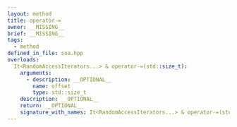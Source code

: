 ```yaml
---
layout: method
title: operator-=
owner: __MISSING__
brief: __MISSING__
tags:
  - method
defined_in_file: soa.hpp
overloads:
  It<RandomAccessIterators...> & operator-=(std::size_t):
    arguments:
      - description: __OPTIONAL__
        name: offset
        type: std::size_t
    description: __OPTIONAL__
    return: __OPTIONAL__
    signature_with_names: It<RandomAccessIterators...> & operator-=(std::size_t offset)
---
```

